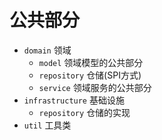 # 公共部分

- `domain` 领域
  - `model` 领域模型的公共部分
  - `repository` 仓储(SPI方式)
  - `service` 领域服务的公共部分
- `infrastructure` 基础设施
  - `repository` 仓储的实现
- `util` 工具类

